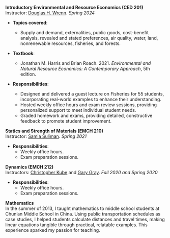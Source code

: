 
**Introductory Environmental and Resource Economics (CED 201)**     
Instructor: [Douglas H. Wrenn](https://aese.psu.edu/directory/dhw121). *Spring 2024*  
    
- **Topics covered**:
  - Supply and demand, externalities, public goods, cost-benefit analysis, revealed and stated preferences, air quality,         water, land, nonrenewable resources, fisheries, and forests.

- **Textbook**:
  - Jonathan M. Harris and Brian Roach. 2021. *Environmental and Natural Resource Economics: A Contemporary Approach*, 5th edition.

- **Responsibilities**:
  - Designed and delivered a guest lecture on Fisheries for 55 students, incorporating real-world examples to enhance their understanding.
  - Hosted weekly office hours and exam review sessions, providing personalized support to meet individual student needs.
  - Graded homework and exams, providing detailed, constructive feedback to promote student improvement.

**Statics and Strength of Materials (EMCH 210)**     
Instructor: [Samia Suliman](https://www.esm.psu.edu/department/directory-detail-g.aspx?q=SAS178). *Spring 2021*     

- **Responsibilities**:  
  - Weekly office hours.
  - Exam preparation sessions.

**Dynamics (EMCH 212)**   
Instructors: [Christopher Kube](https://www.esm.psu.edu/department/directory-detail-g.aspx?q=cmk6284) and [Gary Gray](https://www.esm.psu.edu/department/directory-detail-g.aspx?q=GLG6). *Fall 2020 and Spring 2020*  

- **Responsibilities**:
  - Weekly office hours.
  - Exam preparation sessions.

**Mathematics**  
In the summer of 2013, I taught mathematics to middle school students at Chun’an Middle School in China. Using public transportation schedules as case studies, I helped students calculate distances and travel times, making linear equations tangible through practical, relatable examples. This experience sparked my passion for teaching.
